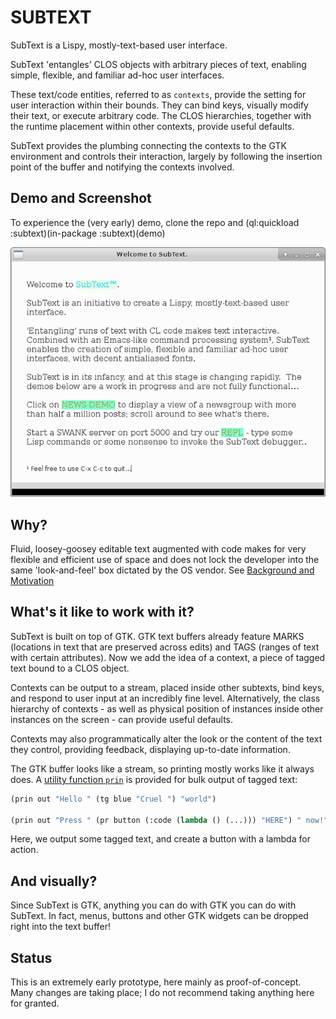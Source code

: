 # SUBTEXT 

SubText is a Lispy, mostly-text-based user interface. 

SubText 'entangles' CLOS objects with arbitrary pieces of text, enabling simple, flexible, and familiar ad-hoc user interfaces.  

These text/code entities, referred to as `contexts`, provide the setting for user interaction within their bounds.  They can bind keys, visually modify their text, or execute arbitrary code.  The CLOS hierarchies, together with the runtime placement within other contexts, provide useful defaults.

SubText provides the plumbing connecting the contexts to the GTK environment and controls their interaction, largely by following the insertion point of the buffer and notifying the contexts involved.

## Demo and Screenshot

To experience the (very early) demo, clone the repo and (ql:quickload :subtext)(in-package :subtext)(demo)

![screenshot](Screenshot.png?raw=true) 

## Why?

Fluid, loosey-goosey editable text augmented with code makes for very flexible and efficient use of space and does not lock the developer into the same 'look-and-feel' box dictated by the OS vendor.  See [Background and Motivation](https://github.com/stacksmith/subtext/wiki/Background-and-Motivation)

## What's it like to work with it?

SubText is built on top of GTK.  GTK text buffers already feature MARKS (locations in text that are preserved across edits) and TAGS (ranges of text with certain attributes).  Now we add the idea of a context, a piece of tagged text bound to a CLOS object.

Contexts can be output to a stream, placed inside other subtexts, bind keys, and respond to user input at an incredibly fine level.  Alternatively, the class hierarchy of contexts - as well as physical position of instances inside other instances on the screen - can provide useful defaults. 

Contexts may also programmatically alter the look or the content of the text they control, providing feedback, displaying up-to-date information.

The GTK buffer looks like a stream, so printing mostly works like it always does.  A [utility function `prin`](https://github.com/stacksmith/subtext/wiki/PRIN) is provided for bulk output of tagged text:

```lisp
(prin out "Hello " (tg blue "Cruel ") "world")

(prin out "Press " (pr button (:code (lambda () (...))) "HERE") " now!")

```
Here, we output some tagged text, and create a button with a lambda for action.

## And visually?

Since SubText is GTK, anything you can do with GTK you can do with SubText.  In fact, menus, buttons and other GTK widgets can be dropped right into the text buffer!

## Status

This is an extremely early prototype, here mainly as proof-of-concept.  Many changes are taking place; I do not recommend taking anything here for granted.

